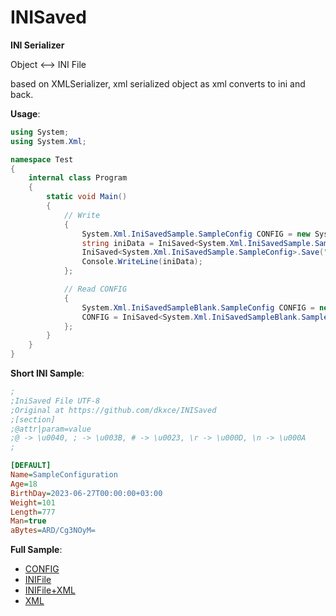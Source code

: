 # INISaved

**INI Serializer**

Object <--> INI File    

based on XMLSerializer, xml serialized object as xml converts to ini and back.

**Usage**:
```C#
using System;
using System.Xml;

namespace Test
{
    internal class Program
    {
        static void Main()
        {
            // Write
            {
                System.Xml.IniSavedSample.SampleConfig CONFIG = new System.Xml.IniSavedSample.SampleConfig();
                string iniData = IniSaved<System.Xml.IniSavedSample.SampleConfig>.Save(CONFIG);
                IniSaved<System.Xml.IniSavedSample.SampleConfig>.Save("sample.ini", CONFIG);
                Console.WriteLine(iniData);
            };

            // Read CONFIG
            {
                System.Xml.IniSavedSampleBlank.SampleConfig CONFIG = new System.Xml.IniSavedSampleBlank.SampleConfig();
                CONFIG = IniSaved<System.Xml.IniSavedSampleBlank.SampleConfig>.Load("sample.ini");
            };
        }
    }
}
```

**Short INI Sample**:
```ini
;
;IniSaved File UTF-8
;Original at https://github.com/dkxce/INISaved
;[section]
;@attr|param=value
;@ -> \u0040, ; -> \u003B, # -> \u0023, \r -> \u000D, \n -> \u000A
;

[DEFAULT]
Name=SampleConfiguration
Age=18
BirthDay=2023-06-27T00:00:00+03:00
Weight=101
Length=777
Man=true
aBytes=ARD/Cg3NOyM=
```
**Full Sample**:    
- [CONFIG](IniSavedSample.cs)
- [INIFile](sample.ini)
- [INIFile+XML](sample_with_xml.ini)
- [XML](sample.xml)
